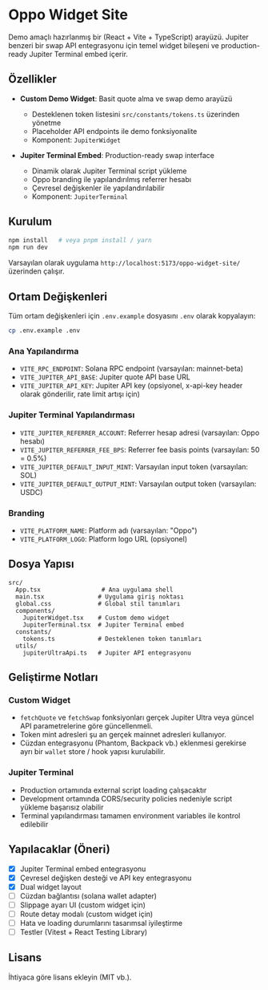 # Oppo Widget Site

Demo amaçlı hazırlanmış bir (React + Vite + TypeScript) arayüzü. Jupiter benzeri bir swap API entegrasyonu için temel widget bileşeni ve production-ready Jupiter Terminal embed içerir.

## Özellikler

- **Custom Demo Widget**: Basit quote alma ve swap demo arayüzü
  - Desteklenen token listesini `src/constants/tokens.ts` üzerinden yönetme
  - Placeholder API endpoints ile demo fonksiyonalite
  - Komponent: `JupiterWidget`

- **Jupiter Terminal Embed**: Production-ready swap interface
  - Dinamik olarak Jupiter Terminal script yükleme
  - Oppo branding ile yapılandırılmış referrer hesabı
  - Çevresel değişkenler ile yapılandırılabilir
  - Komponent: `JupiterTerminal`

## Kurulum

```bash
npm install   # veya pnpm install / yarn
npm run dev
```

Varsayılan olarak uygulama `http://localhost:5173/oppo-widget-site/` üzerinden çalışır.

## Ortam Değişkenleri

Tüm ortam değişkenleri için `.env.example` dosyasını `.env` olarak kopyalayın:

```bash
cp .env.example .env
```

### Ana Yapılandırma

- `VITE_RPC_ENDPOINT`: Solana RPC endpoint (varsayılan: mainnet-beta)
- `VITE_JUPITER_API_BASE`: Jupiter quote API base URL
- `VITE_JUPITER_API_KEY`: Jupiter API key (opsiyonel, x-api-key header olarak gönderilir, rate limit artışı için)

### Jupiter Terminal Yapılandırması

- `VITE_JUPITER_REFERRER_ACCOUNT`: Referrer hesap adresi (varsayılan: Oppo hesabı)
- `VITE_JUPITER_REFERRER_FEE_BPS`: Referrer fee basis points (varsayılan: 50 = 0.5%)
- `VITE_JUPITER_DEFAULT_INPUT_MINT`: Varsayılan input token (varsayılan: SOL)
- `VITE_JUPITER_DEFAULT_OUTPUT_MINT`: Varsayılan output token (varsayılan: USDC)

### Branding

- `VITE_PLATFORM_NAME`: Platform adı (varsayılan: "Oppo")
- `VITE_PLATFORM_LOGO`: Platform logo URL (opsiyonel)

## Dosya Yapısı

```
src/
  App.tsx                 # Ana uygulama shell
  main.tsx               # Uygulama giriş noktası
  global.css             # Global stil tanımları
  components/
    JupiterWidget.tsx    # Custom demo widget
    JupiterTerminal.tsx  # Jupiter Terminal embed
  constants/
    tokens.ts            # Desteklenen token tanımları
  utils/
    jupiterUltraApi.ts   # Jupiter API entegrasyonu
```

## Geliştirme Notları

### Custom Widget
- `fetchQuote` ve `fetchSwap` fonksiyonları gerçek Jupiter Ultra veya güncel API parametrelerine göre güncellenmeli.
- Token mint adresleri şu an gerçek mainnet adresleri kullanıyor.
- Cüzdan entegrasyonu (Phantom, Backpack vb.) eklenmesi gerekirse ayrı bir `wallet` store / hook yapısı kurulabilir.

### Jupiter Terminal
- Production ortamında external script loading çalışacaktır
- Development ortamında CORS/security policies nedeniyle script yükleme başarısız olabilir
- Terminal yapılandırması tamamen environment variables ile kontrol edilebilir

## Yapılacaklar (Öneri)

- [x] Jupiter Terminal embed entegrasyonu
- [x] Çevresel değişken desteği ve API key entegrasyonu
- [x] Dual widget layout
- [ ] Cüzdan bağlantısı (solana wallet adapter)
- [ ] Slippage ayarı UI (custom widget için)
- [ ] Route detay modalı (custom widget için)
- [ ] Hata ve loading durumlarını tasarımsal iyileştirme
- [ ] Testler (Vitest + React Testing Library)

## Lisans

İhtiyaca göre lisans ekleyin (MIT vb.).